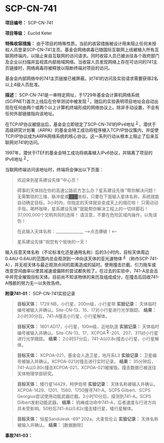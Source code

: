 # SCP-CN-741

**项目编号：** SCP-CN-741

**项目等级：** Euclid Keter

**特殊收容措施：** 由于项目的特殊性质，当前的收容措施被设计用来阻止任何未授权人员登录SCP-CN-741主页。基金会网络病毒已随国际互联网上线被植入所有互联网终端内，以阻止来自互联网的访问请求。同时收容人员已被派往各个政府部门及企业以扫描并监视其内部局域网络。当收容人员发现网络上存在可访问的741主页链接时，网络病毒将被释放以阻断终端对项目的访问。

基金会内部网络中的741主页链接已被屏蔽。对741的访问及实验请求需要获得2名以上4级人员批准。

**描述：** SCP-CN-741是一串特定网址，于1729年基金会计算机网络系统(SCiPNET)首次上线后在穷举测试中被发现<sup class='footnoteref'>
 <a shape='rect' class='footnoteref' id='footnoteref-1' href='javascript:;' onclick='WIKIDOT.page.utils.scrollToReference(&apos;footnote-1&apos;)'>1</a>
</sup>。随后的实验表明项目地址会自动出现在任何由两个或两个以上计算机终端形成的网络协议上。除非手动设置，不会有任何外部链接指向该地址。

在TCP/IP协议被提出后，基金会立即锁定了SCP-CN-741的IPv4地址<sup class='footnoteref'>
 <a shape='rect' class='footnoteref' id='footnoteref-2' href='javascript:;' onclick='WIKIDOT.page.utils.scrollToReference(&apos;footnote-2&apos;)'>2</a>
</sup>，潜伏于高级研究计划署（ARPA）的基金会特工成功将程序植入TCP/IP协议簇内，并促使TCP/IP协议成为ARPA网络系统的核心协议。这一系列行动从根本上阻止了后来互联网对741的访问。

1997年，潜伏于ITEF的基金会特工成功将病毒植入IPv6协议，并隔离了项目的IPv6地址<sup class='footnoteref'>
 <a shape='rect' class='footnoteref' id='footnoteref-3' href='javascript:;' onclick='WIKIDOT.page.utils.scrollToReference(&apos;footnote-3&apos;)'>3</a>
</sup>。

当联网终端访问该地址时，终端将会弹出以下页面：


> 欢迎来到星系建设先锋™中心页！
> 
> 碍事的天体挡在你的高速公路前方怎么办？星系建设先锋™帮你解决问题！
无需繁琐的三维、脉冲星或███坐标，只要在下面输入星体名称，系统就能自动确定目标。3小时内，你指定的天体就会变成天上的烟花啦！
只需动动手指，喝杯咖啡，星系建设先锋™就能帮你解决工程上的一切绊脚石！37,000,000个文明共同的选择！
请注意，不要在危险区域内操作，以免误伤！
> 
> 在此输入天体名称：______________             -->点击爆破！<--
> 
> 星系建设先锋™祝您有个愉快的一天！
> 

输入任意天体名称（不论标准化还是通用名称）后的3小时内，目标天体周边0.4AU-0.6AU的范围内总会观测到一冲向该天体的亚光速物体<sup class='footnoteref'>
 <a shape='rect' class='footnoteref' id='footnoteref-4' href='javascript:;' onclick='WIKIDOT.page.utils.scrollToReference(&apos;footnote-4&apos;)'>4</a>
</sup>（称作SCP-741-A），并无视天体与最近观测点间的距离造成的延时。使用撞击拦截、引力拖车或改变空间曲率以使其减速或偏转的尝试都失败了。在过去的实验中，741-A总会击中并完全摧毁目标天体。目前尚不知该物体的来历及组成成分，在撞击后回收741-A残骸的努力无一以失败告终。

**附录741-01：** SCP-CN-741实验记录


> **目标天体：** 1729 NB，小行星，200m级，小行星带
**实验记录：** 天体临时编号被输入并确认。Site-CN-13、15、17对小行星进行光学跟踪。
**结果：** 2小时30分后，741-A撞击小行星，小行星解体。
> 


> **目标天体：** 1801 AD17，小行星，100m级，近地轨道
**实验记录：** 天体临时编号被输入并确认。Site-CN-13、17，XCPOA<sup class='footnoteref'>
 <a shape='rect' class='footnoteref' id='footnoteref-5' href='javascript:;' onclick='WIKIDOT.page.utils.scrollToReference(&apos;footnote-5&apos;)'>5</a>
</sup>-201、207、311对小行星进行光学跟踪。
**结果：** 2小时57分后，741-A以0.8c撞击小行星，小行星解体。
> 


> **目标天体：** XCPOA-021，基金会人造卫星，地月系L3
**实验记录：** 卫星编号被输入并确认。XCPOA-021对撞击进行实时记录。
**结果：** 35分钟后，741-A以0.80c撞击XCPOA-021，XCPOA-021被摧毁。撞击数据已被送往天体物理学部研究。
> 


> **目标天体：** 矮行星14429，柯伊伯带
**实验记录：** 天体名称被输入并确认。XCPOA-1429、1201、1560、1750搜寻741-A。SCPS Gilbert、SCPS Georgius尝试使用动能武器拦截。2小时10分后，探测到741-A。SCPS Gilbert发射动能武器。
**结果：** 钨棒成功命中741-A，后者速度与行进方向并未受影响。50秒后741-A以0.82c撞击矮行星，矮行星解体。
> 


> **目标天体：** 恒星Sanduleak -69° 202a，大麦哲伦云
**实验记录：** 天体名称被输入并确认。
**结果：** [数据删除]
> 

**事故741-03：** 




